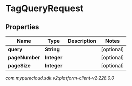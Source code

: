 # TagQueryRequest


## Properties

| Name | Type | Description | Notes |
| ------------ | ------------- | ------------- | ------------- |
| **query** | **String** |  |  [optional] |
| **pageNumber** | **Integer** |  |  [optional] |
| **pageSize** | **Integer** |  |  [optional] |




_com.mypurecloud.sdk.v2:platform-client-v2:228.0.0_
